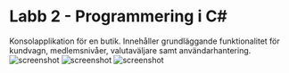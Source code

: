 # Labb 2 - Programmering i C#
Konsolapplikation för en butik. Innehåller grundläggande funktionalitet för kundvagn, medlemsnivåer, valutaväljare samt användarhantering.
![screenshot](img-1.png)
![screenshot](img-2.png)
![screenshot](img-3.png)

